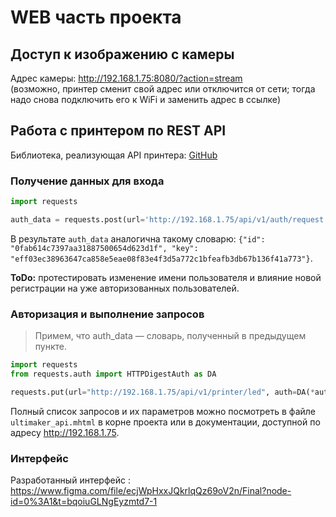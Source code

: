 # WEB часть проекта

## Доступ к изображению с камеры

Адрес камеры: http://192.168.1.75:8080/?action=stream  
(возможно, принтер сменит свой адрес или отключится от сети; тогда надо снова подключить его к WiFi и заменить адрес в ссылке)

## Работа с принтером по REST API

Библиотека, реализующая API принтера: [GitHub](https://github.com/vanderbilt-design-studio/python-ultimaker-printer-api)  

### Получение данных для входа

```python
import requests

auth_data = requests.post(url='http://192.168.1.75/api/v1/auth/request', data={"application": "Test", "user": "Booba"}).json()
```

В результате `auth_data` аналогична такому словарю: `{"id": "0fab614c7397aa31887500654d623d1f", "key": "eff03ec38963647ca858e5eae08f83e4f3d5a772c1bfeafb3db67b136f41a773"}`.

**ToDo:** протестировать изменение имени пользователя и влияние новой регистрации на уже авторизованных пользователей.

### Авторизация и выполнение запросов

> Примем, что auth_data — словарь, полученный в предыдущем пункте.

```python
import requests
from requests.auth import HTTPDigestAuth as DA

requests.put(url="http://192.168.1.75/api/v1/printer/led", auth=DA(*auth_data), json={"brightness": 100.0,"saturation": 100.0,"hue": 50})
```

Полный список запросов и их параметров можно посмотреть в файле `ultimaker_api.mhtml` в корне проекта или в документации, доступной по адресу http://192.168.1.75.

### Интерфейс

Разработанный интерфейс : https://www.figma.com/file/ecjWpHxxJQkrlqQz69oV2n/Final?node-id=0%3A1&t=bqoiuGLNgEyzmtd7-1
